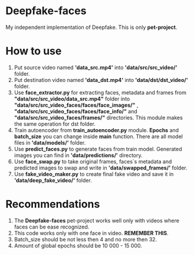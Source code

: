 # Deepfake-faces
My independent implementation of Deepfake. 
This is only **pet-project**.
# How to use
1) Put source video named **'data_src.mp4'** into **'data/src/src_video/'** folder.
2) Put destination video named **'data_dst.mp4'** into **'data/dst/dst_video/'** folder.
3) Use **face_extractor.py** for extracting faces, metadata and frames from **"data/src/src_video/data_src.mp4"** 
folder into **"data/src/src_video_faces/faces/face_images/"** ,  **"data/src/src_video_faces/faces/face_info/"** and
**"data/src/src_video_faces/frames/"** directories. 
This module makes the same operation for dst folder.
4) Train autoencoder from **train_autoencoder.py** module. **Epochs** and **batch_size** you can change inside **main** function.
There are all model files in **'data/models/'** folder.
5) Use **predict_faces.py** to generate faces from train model. Generated images you can find in **'data/predictions/'** directory.
6) Use **face_swap.py** to take original frames, faces`s metadata and predicted images to swap and write in **'data/swapped_frames/'** folder.
7) Use **fake_video_maker.py** to create final fake video and save it in **'data/deep_fake_video/'** folder.
# Recommendations
1) The **Deepfake-faces** pet-project works well only with videos where faces can be ease recognized. 
2) This code works only with one face in video. **REMEMBER THIS**. 
3) Batch_size should be not less then 4 and no more then 32.
4) Amount of global epochs should be 10 000 - 15 000.